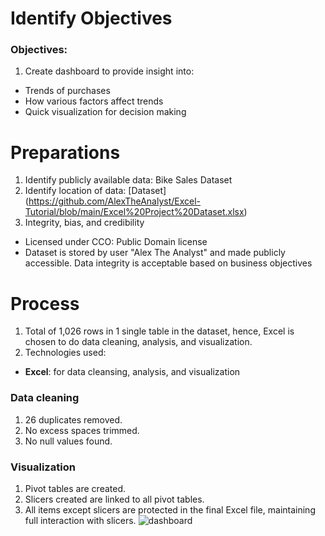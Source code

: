 # Identify Objectives
### Objectives:
1) Create dashboard to provide insight into:
-  Trends of purchases
-  How various factors affect trends
-  Quick visualization for decision making

# Preparations
1)  Identify publicly available data: Bike Sales Dataset
2)  Identify location of data: [Dataset] (https://github.com/AlexTheAnalyst/Excel-Tutorial/blob/main/Excel%20Project%20Dataset.xlsx)
3)  Integrity, bias, and credibility
-   Licensed under CCO: Public Domain license
-   Dataset is stored by user "Alex The Analyst" and made publicly accessible. Data integrity is acceptable based on business objectives


# Process
1)  Total of 1,026 rows in 1 single table in the dataset, hence, Excel is chosen to do data cleaning, analysis, and visualization.
2)  Technologies used:
-   **Excel**: for data cleansing, analysis, and visualization

### Data cleaning
1)  26 duplicates removed.
2)  No excess spaces trimmed.
3)  No null values found.

### Visualization
1)  Pivot tables are created.
2)  Slicers created are linked to all pivot tables.
3)  All items except slicers are protected in the final Excel file, maintaining full interaction with slicers.
![dashboard](images/Dashboard_images.png)
